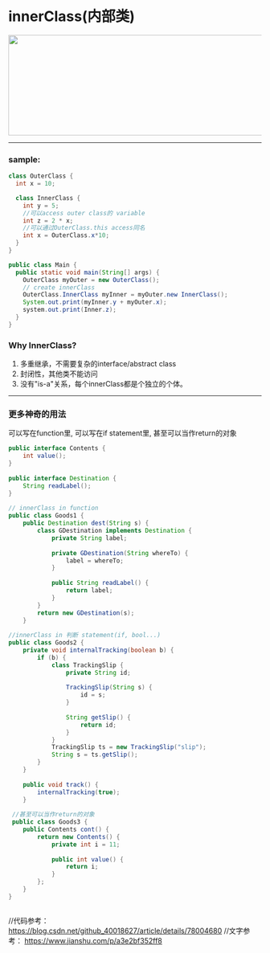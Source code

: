 # innerClass(内部类)
<p align="center">
  <img src="https://upload-images.jianshu.io/upload_images/1488395-794ebcfd391ce85a.png?imageMogr2/auto-orient/strip|imageView2/2/w/1200/format/webp" width="900" height="200">
</p>


---
### sample:
```java
class OuterClass {
  int x = 10;

  class InnerClass {
    int y = 5;
    //可以access outer class的 variable
    int z = 2 * x;
    //可以通过OuterClass.this access同名
    int x = OuterClass.x*10;
  }
}

public class Main {
  public static void main(String[] args) {
    OuterClass myOuter = new OuterClass();
    // create innerClass
    OuterClass.InnerClass myInner = myOuter.new InnerClass();
    System.out.print(myInner.y + myOuter.x);
    system.out.print(Inner.z);
  }
}
```

### Why InnerClass?
1. 多重继承，不需要复杂的interface/abstract class
2. 封闭性，其他类不能访问
3. 没有"is-a"关系，每个innerClass都是个独立的个体。

---

### 更多神奇的用法
可以写在function里, 可以写在if statement里, 甚至可以当作return的对象
```java
public interface Contents {  
    int value();  
}  
  
public interface Destination {  
    String readLabel();  
}  
  
// innerClass in function
public class Goods1 {  
    public Destination dest(String s) {  
        class GDestination implements Destination {  
            private String label;  
  
            private GDestination(String whereTo) {  
                label = whereTo;  
            }  
  
            public String readLabel() {  
                return label;  
            }  
        }  
        return new GDestination(s);  
    }  
  
//innerClass in 判断 statement(if, bool...)
public class Goods2 {  
    private void internalTracking(boolean b) {  
        if (b) {  
            class TrackingSlip {  
                private String id;  
  
                TrackingSlip(String s) {  
                    id = s;  
                }  
  
                String getSlip() {  
                    return id;  
                }  
            }  
            TrackingSlip ts = new TrackingSlip("slip");  
            String s = ts.getSlip();  
        }  
    }  
  
    public void track() {  
        internalTracking(true);  
    }  
  
 //甚至可以当作return的对象
 public class Goods3 {  
    public Contents cont() {  
        return new Contents() {  
            private int i = 11;  
  
            public int value() {  
                return i;  
            }  
        };  
    }  
}   
  
```


//代码参考： https://blog.csdn.net/github_40018627/article/details/78004680
//文字参考： https://www.jianshu.com/p/a3e2bf352ff8
